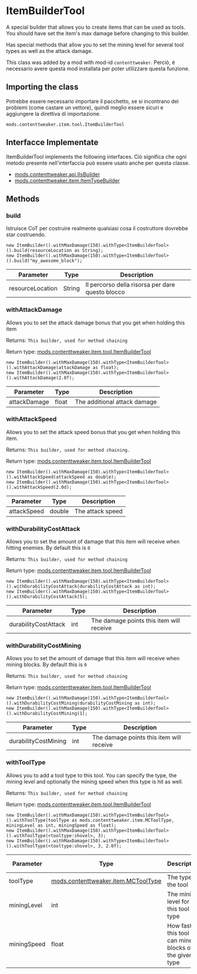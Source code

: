 # ItemBuilderTool

A special builder that allows you to create items that can be used as tools. You should have set the item's max damage before changing to this builder. <p> Has special methods that allow you to set the mining level for several tool types as well as the attack damage.

This class was added by a mod with mod-id `contenttweaker`. Perciò, è necessario avere questa mod installata per poter utilizzare questa funzione.

## Importing the class
Potrebbe essere necessario importare il pacchetto, se si incontrano dei problemi (come castare un vettore), quindi meglio essere sicuri e aggiungere la direttiva di importazione.
```zenscript
mods.contenttweaker.item.tool.ItemBuilderTool
```

## Interfacce Implementate
ItemBuilderTool implements the following interfaces. Ciò significa che ogni metodo presente nell'interfaccia può essere usato anche per questa classe.
- [mods.contenttweaker.api.IIsBuilder](/mods/contenttweaker/API/api/IIsBuilder)
- [mods.contenttweaker.item.ItemTypeBuilder](/mods/contenttweaker/API/item/ItemTypeBuilder)

## Methods
### build

Istruisce CoT per costruire realmente qualsiasi cosa il costruttore dovrebbe star costruendo.

```zenscript
new ItemBuilder().withMaxDamage(150).withType<ItemBuilderTool>().build(resourceLocation as String);
new ItemBuilder().withMaxDamage(150).withType<ItemBuilderTool>().build("my_awesome_block");
```

| Parameter        | Type   | Description                                      |
| ---------------- | ------ | ------------------------------------------------ |
| resourceLocation | String | Il percorso della risorsa per dare questo blocco |


### withAttackDamage

Allows you to set the attack damage bonus that you get when holding this item

 Returns: `This builder, used for method chaining`

Return type: [mods.contenttweaker.item.tool.ItemBuilderTool](/mods/contenttweaker/API/item/tool/ItemBuilderTool)

```zenscript
new ItemBuilder().withMaxDamage(150).withType<ItemBuilderTool>().withAttackDamage(attackDamage as float);
new ItemBuilder().withMaxDamage(150).withType<ItemBuilderTool>().withAttackDamage(2.0f);
```

| Parameter    | Type  | Description                  |
| ------------ | ----- | ---------------------------- |
| attackDamage | float | The additional attack damage |


### withAttackSpeed

Allows you to set the attack speed bonus that you get when holding this item.

 Returns: `This builder, used for method chaining.`

Return type: [mods.contenttweaker.item.tool.ItemBuilderTool](/mods/contenttweaker/API/item/tool/ItemBuilderTool)

```zenscript
new ItemBuilder().withMaxDamage(150).withType<ItemBuilderTool>().withAttackSpeed(attackSpeed as double);
new ItemBuilder().withMaxDamage(150).withType<ItemBuilderTool>().withAttackSpeed(2.0d);
```

| Parameter   | Type   | Description      |
| ----------- | ------ | ---------------- |
| attackSpeed | double | The attack speed |


### withDurabilityCostAttack

Allows you to set the amount of damage that this item will receive when hitting enemies. By default this is `0`

 Returns: `This builder, used for method chaining`

Return type: [mods.contenttweaker.item.tool.ItemBuilderTool](/mods/contenttweaker/API/item/tool/ItemBuilderTool)

```zenscript
new ItemBuilder().withMaxDamage(150).withType<ItemBuilderTool>().withDurabilityCostAttack(durabilityCostAttack as int);
new ItemBuilder().withMaxDamage(150).withType<ItemBuilderTool>().withDurabilityCostAttack(5);
```

| Parameter            | Type | Description                              |
| -------------------- | ---- | ---------------------------------------- |
| durabilityCostAttack | int  | The damage points this item will receive |


### withDurabilityCostMining

Allows you to set the amount of damage that this item will receive when mining blocks. By default this is `0`

 Returns: `This builder, used for method chaining`

Return type: [mods.contenttweaker.item.tool.ItemBuilderTool](/mods/contenttweaker/API/item/tool/ItemBuilderTool)

```zenscript
new ItemBuilder().withMaxDamage(150).withType<ItemBuilderTool>().withDurabilityCostMining(durabilityCostMining as int);
new ItemBuilder().withMaxDamage(150).withType<ItemBuilderTool>().withDurabilityCostMining(1);
```

| Parameter            | Type | Description                              |
| -------------------- | ---- | ---------------------------------------- |
| durabilityCostMining | int  | The damage points this item will receive |


### withToolType

Allows you to add a tool type to this tool. You can specify the type, the mining level and optionally the mining speed when this type is hit as well.

 Returns: `This builder, used for method chaining`

Return type: [mods.contenttweaker.item.tool.ItemBuilderTool](/mods/contenttweaker/API/item/tool/ItemBuilderTool)

```zenscript
new ItemBuilder().withMaxDamage(150).withType<ItemBuilderTool>().withToolType(toolType as mods.contenttweaker.item.MCToolType, miningLevel as int, miningSpeed as float);
new ItemBuilder().withMaxDamage(150).withType<ItemBuilderTool>().withToolType(<tooltype:shovel>, 3);
new ItemBuilder().withMaxDamage(150).withType<ItemBuilderTool>().withToolType(<tooltype:shovel>, 3, 2.0f);
```

| Parameter   | Type                                                                            | Description                                          | IsOptional | Default Value |
| ----------- | ------------------------------------------------------------------------------- | ---------------------------------------------------- | ---------- | ------------- |
| toolType    | [mods.contenttweaker.item.MCToolType](/mods/contenttweaker/API/item/MCToolType) | The type of the tool                                 | false      | `null`        |
| miningLevel | int                                                                             | The mining level for this tool type                  | false      | `null`        |
| miningSpeed | float                                                                           | How fast this tool can mine blocks of the given type | true       | `1.0`         |



